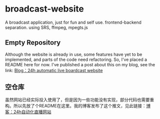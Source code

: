 # broadcast-website
A broadcast application, just for fun and self use. frontend-backend separation. using SRS, ffmpeg, mpegts.js

## Empty Repository
Although the website is already in use, some features have yet to be implemented, and parts of the code need refactoring. So, I've placed a README here for now. I've published a post about this on my blog, see the link: [Blog：24h automatic live boardcast website](https://abcde1477.github.io/2024/09/06/develop-live-website/)

## 空仓库
虽然网站已经实际投入使用了，但是因为一些功能没有实现，部分代码也需要重构。所以先放了个README在这里。我的博客发布了这个推文，见此链接：[博客：24h自动化直播网站](https://abcde1477.github.io/2024/09/06/develop-live-website/)
